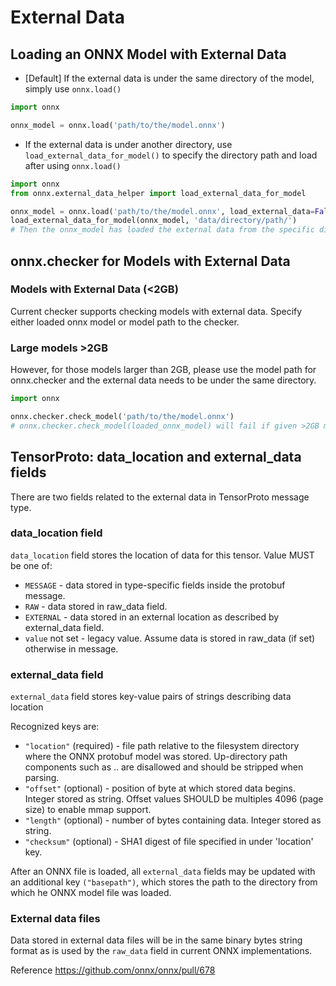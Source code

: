 # External Data

## Loading an ONNX Model with External Data

* [Default] If the external data is under the same directory of the model, simply use `onnx.load()`
```python
import onnx

onnx_model = onnx.load('path/to/the/model.onnx')
```

* If the external data is under another directory, use `load_external_data_for_model()` to specify the directory path and load after using `onnx.load()`

```python
import onnx
from onnx.external_data_helper import load_external_data_for_model

onnx_model = onnx.load('path/to/the/model.onnx', load_external_data=False)
load_external_data_for_model(onnx_model, 'data/directory/path/')
# Then the onnx_model has loaded the external data from the specific directory
```

## onnx.checker for Models with External Data

### Models with External Data (<2GB)

Current checker supports checking models with external data. Specify either loaded onnx model or model path to the checker.

### Large models >2GB
However, for those models larger than 2GB, please use the model path for onnx.checker and the external data needs to be under the same directory. 

```python
import onnx

onnx.checker.check_model('path/to/the/model.onnx')
# onnx.checker.check_model(loaded_onnx_model) will fail if given >2GB model
```

## TensorProto: data_location and external_data fields

There are two fields related to the external data in TensorProto message type.

### data_location field
`data_location` field stores the location of data for this tensor. Value MUST be one of:
* `MESSAGE` - data stored in type-specific fields inside the protobuf message.
* `RAW` - data stored in raw_data field.
* `EXTERNAL` - data stored in an external location as described by external_data field.
* `value` not set - legacy value. Assume data is stored in raw_data (if set) otherwise in message.

### external_data field
`external_data` field stores key-value pairs of strings describing data location

Recognized keys are:

* `"location"` (required) - file path relative to the filesystem directory where the ONNX protobuf model was stored. Up-directory path components such as .. are disallowed and should be stripped when parsing.
* `"offset"` (optional) - position of byte at which stored data begins. Integer stored as string. Offset values SHOULD be multiples 4096 (page size) to enable mmap support.
* `"length"` (optional) - number of bytes containing data. Integer stored as string.
* `"checksum"` (optional) - SHA1 digest of file specified in under 'location' key.

After an ONNX file is loaded, all `external_data` fields may be updated with an additional key `("basepath")`, which stores the path to the directory from which he ONNX model file was loaded.

### External data files
Data stored in external data files will be in the same binary bytes string format as is used by the `raw_data` field in current ONNX implementations.

Reference
https://github.com/onnx/onnx/pull/678
